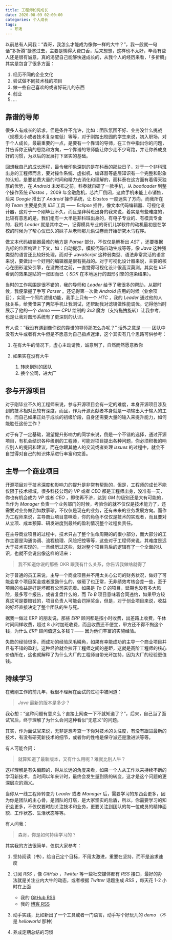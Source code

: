 ```yaml
---
title: 工程师如何成长
date: 2020-08-09 02:00:00
categories: 个人成长
tags:
  - 职场
---
```


以前总有人问我：“森哥，我怎么才能成为像你一样的大牛？”，我一般就一句话“多折腾”搪塞过去，主要是懒得大费口舌，后来想想，这样也不太好，毕竟有些人还是很有诚意，真的渴望自己能够快速成长的，从我个人的经历来看，「多折腾」其实是包含了很多方面：

1. 经历不同的企业文化
1. 尝试做不同技术栈的项目
1. 做一些自己喜欢的或者好玩儿的东西
1. 创业
1. ...

## 靠谱的导师

很多人有成长的诉求，但是条件不允许，比如：团队氛围不好、业务没什么挑战（规模太小或者技术复杂度低）等等，对于刚踏出校园的学生来说，初入职场，对于个人成长，最最重要的一点，是要有一个靠谱的导师，在工作中指出你的问题，并告诉你正确的思路和方向，一个靠谱的导师能让你少走不少弯路，并让你养成良好的习惯，为以后的发展打下坚实的基础。

回想我自己的成长历程，最令我印象深刻的是在科泰的那些日子，对于一个非科班出身的工程师而言，要对操作系统、虚拟机、编译器等底层知识有一个完整和形象的认知，是要花费大量的时间和精力去消化和理解的，而科泰在这方面有着得天独厚的优势，在 *Android* 未发布之前，科泰就自研了一款手机，从 *bootloader* 到整个操作系统 *Elastos* ，2009 年金融危机，芯片厂倒闭，这款手机未能上市销售，后来 *Google* 推出了 *Android* 操作系统，让 *Elastos* 一度迷失了方向，而我所在的 *Team* 主要是负责 *IDE* 工具 —— *Eclipse* 插件，像文本代码编辑器、可视化设计器，这对于一个刚毕业不久，而且是非科班出身的我来说，着实是有些难度的，比较有意思的是，我们组有一大半是非科班出身的，有电子专业的、有模具专业的，我的 *Leader* 就是其中之一，记得模具专业的哥们儿学软件的动机最初是在学校的时候为了帮心仪已久的妹子从老师那儿偷试卷而开始研究木马程序。

做文本代码编辑器最难的地方是 *Parser* 部分，不仅仅是解析出 *AST* ，还要根据光标的位置构建上下文，如：自动提示，模板代码自动生成等等，像 *Java* 这种强类型的语言还比较好处理，而对于 *JavaScript* 这种弱类型、语法非常灵活的语言来说，要做出一个好用的编辑器是很有挑战的。对于可视化设计器来说，主要的核心在图形渲染引擎，在没做过之前，一直觉得可视化设计很高深莫测，其实在 *IDE* 看到的效果是贴的一张图而已（ *SDK* 在本地运行的图形引擎的渲染结果）。

当时的工作氛围是很不错的，我的导师和 *Leader* 给予了我很多的帮助，从那时候，我便掌握了手写 *Parser* 。还记得第一次做 *Android* 应用的时候（业余项目），实现一个照片滤镜功能，我手上只有一个 *HTC* ，我的 *Leader* 通过他的人脉关系，给我借来了两部手机让我测试，还帮助我对滤镜做性能调优。记得他当时展示了他的一个 *demo* —— *CPU* 绘制的 *3x3* 魔方（支持拖拽旋转）让我参考，也是让我对图形系统有了更深刻的认识。

有人说：“我没有遇到像你说的靠谱的导师那怎么办呢？” 话外之意是 —— 团队中没有大牛或者有大牛但是不愿意为自己指点迷津，这个其实有几个思路可供参考：

1. 在有大牛的情况下，虚心主动请教，诚意到了，自然而然愿意教你
1. 如果实在没有大牛

    1. 转岗到别的团队
    1. 换个公司，进大厂

## 参与开源项目

对于刚毕业不久的工程师来说，参与开源项目会有一定的难度，本身开源项目涉及到的技术相对比较有深度，而且，作为开源贡献者本身就是一项输出大于输入的工作，而自己如果正处于成长的初级阶段，自身还需要大量的输入来提升能力，如何能胜任这份工作？

对于有了一定基础，渴望提升影响力的同学来说，倒是一个不错的选择，通过开源项目，有机会结识各种级别的工程师，可能对项目提出各种问题，你必须积极的响应别人的提问和建议，而在你跟其他人的交流或者处理 *issues* 的过程中，就会不自觉得对自己的知识体系进行丰富和完善。


## 主导一个商业项目

开源项目对于技术深度和影响力的提升是非常有帮助的，但是，工程师的成长不能仅限于技术领域，很多科技公司的 *VP* 或者 *CEO* 都是工程师出身，没准有一天，你也有机会成为 *VP* 或者 *CEO* ，即使再不济，达到 *GM* 的级别还是大有可能的，当作为 *Manager* 负责一个业务部门的时候，考验你的就不仅仅是技术能力了，还需要对业务做到如数家珍，不仅仅是现在的业务，还有未来的业务发展方向。而作为工程师来说，主导商业项目意味着，你的角色不仅仅是技术的实现者，而且要对从立项、成本预算、研发进度到最终的盈利情况整个过程负责任。

在主导商业项目的过程中，技术只占了整个生命周期的的很小部分，而大部分的工作主要是沟通协调、流程梳理、风险把控等等，这些对于工程师来说，其难度是远大于技术实现的，一旦经历过这些，就对整个项目背后的逻辑有了一个全面的认识，也就不会说出像这样的话来：

> 我不知道你说的那些 OKR 跟我有什么关系，你告诉我做啥就得了

对于普通的员工来说，主导一个商业项目并不用太关心公司的财务状况，做好了可能会拿个项目奖金或者激励什么的，做砸了也正常，无非绩效考核会差一些，至于项目的收益是好是坏都有公司来兜着。如果是 *To C* 的项目，延期也没有多大风险，最多写个报告，或者复盘什么的，而 *To B* 项目意味着合同违约，如果甲方较真这可是要赔钱的，项目负责人可能会罚掉奖金，但是，对于创业项目来说，收益的好坏直接决定了整个团队的生与死。

据我一做过 ERP 的朋友说，那些 *ERP* 顾问都是按小时收费，出差路上收费，午休时间同样收费，超过 8 小时加班收费，而且收费还不便宜，甲方还不得不掏这个钱，为什么 *ERP* 顾问值这么多钱？—— 因为他们丰富的实施经验。

失败的经验很多，而成功的经验凤毛鳞角，如果有幸能成功的主导一个商业项目并且有不错的盈利，这种经验就会拉开工程师之间的差距，这就是高阶工程师的核心价值所在，这也就解释了为什么大厂的工程师自带光环加持，因为大厂的经验更值钱。

## 持续学习

在我刚工作的前几年，我很不理解在面试的过程中被问道：

> *Java* 最新的版本是多少？

我心想：“这种问题有意义么？直接上网查一下不就知道了？”，后来，自己当了面试官后，终于理解了为什么会问这种看似“无意义”的问题。

其实，作为面试官来说，无非是想考查一下你对技术的关注度，有没有跟进最新的技术，有没有研究新技术的细节，或者你的性格是保守派还是激进派等等。

有人可能会问：

> 就算知道了最新版本，又有什么用呢？难就比别人牛？

这样理解是有失偏颇的，得从长远的角度来看，如果一个人从工作以来持续不断的学习新技术，当时间以年来计时，最终会发生量到质的转变，这才是这个问题的更深层次的涵义。

当你从一线工程师转变为 *Leader* 或者 *Manager* 后，需要学习的东西会更多，因为你是团队的主心骨，是团队的灯塔，是大家坚实的后盾，所以，你需要学习的知识会更多，不仅仅要时刻关注技术和业务，更要关注到团队的每一位成员的精神面貌、工作状态、生活状态等等。

有人问我：

> 森哥，你是如何持续学习的？

其实我的方法很简单，仅供大家参考：

1. 坚持阅读（书），给自己定个目标，不用太激进，重要在坚持，而不是追求速度
1. 订阅 *RSS* ，像 *GitHub* ，*Twitter* 等一些社交媒体都有 *RSS* 接口，最好的办法就是关注业内大牛的动态，或者根据 *Twitter* 话题生成 *RSS* ，每天花 1-2 小时在上面

    - 我的 [GitHub RSS](http://github.com/johnsonlee.atom)
    - 我的 [博客 RSS](http://johnsonlee.io/atom.xml)

1. 动手实践，比如新出了一个工具或者一门语言，动手写个好玩儿的 *demo* （不是 *helloworld* 那种）
1. 养成定期总结的习惯


